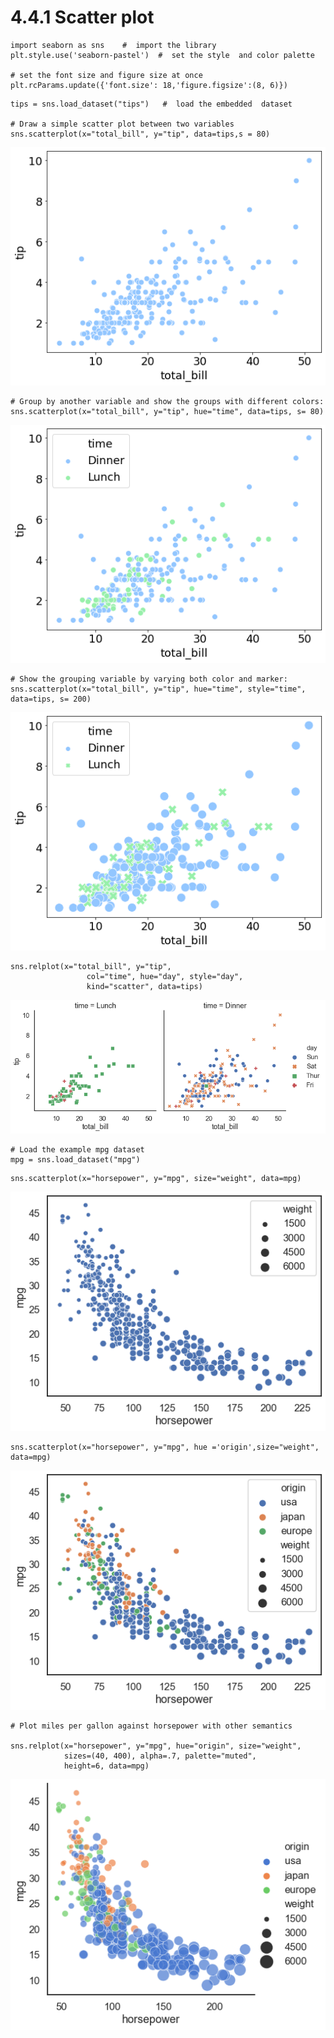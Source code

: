 # 4.4.1 Scatter plot

```text
import seaborn as sns    #  import the library
plt.style.use('seaborn-pastel')  #  set the style  and color palette

# set the font size and figure size at once
plt.rcParams.update({'font.size': 18,'figure.figsize':(8, 6)})
```

```text
tips = sns.load_dataset("tips")   #  load the embedded  dataset

# Draw a simple scatter plot between two variables
sns.scatterplot(x="total_bill", y="tip", data=tips,s = 80)
```

![](../../.gitbook/assets/download-4.png)

```text
# Group by another variable and show the groups with different colors:
sns.scatterplot(x="total_bill", y="tip", hue="time", data=tips, s= 80)
```

![](../../.gitbook/assets/download-1%20%284%29.png)

```text
# Show the grouping variable by varying both color and marker:
sns.scatterplot(x="total_bill", y="tip", hue="time", style="time", data=tips, s= 200)
```

![](../../.gitbook/assets/download-2%20%285%29.png)

```text
sns.relplot(x="total_bill", y="tip",
                 col="time", hue="day", style="day",
                 kind="scatter", data=tips)
```

![](../../.gitbook/assets/download-3%20%281%29.png)

```text
# Load the example mpg dataset
mpg = sns.load_dataset("mpg")
```

```text
sns.scatterplot(x="horsepower", y="mpg", size="weight", data=mpg)
```

![](../../.gitbook/assets/download-4%20%281%29.png)

```text
sns.scatterplot(x="horsepower", y="mpg", hue ='origin',size="weight", data=mpg)
```

![](../../.gitbook/assets/download-5.png)

```text
# Plot miles per gallon against horsepower with other semantics

sns.relplot(x="horsepower", y="mpg", hue="origin", size="weight",
            sizes=(40, 400), alpha=.7, palette="muted",
            height=6, data=mpg)
```

![](../../.gitbook/assets/download-2%20%284%29.png)

